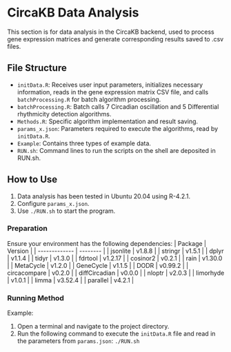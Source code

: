 # CircaKB Data Analysis

This section is for data analysis in the CircaKB backend, used to process gene expression matrices and generate corresponding results saved to .csv files.

## File Structure

- `initData.R`: Receives user input parameters, initializes necessary information, reads in the gene expression matrix CSV file, and calls `batchProcessing.R` for batch algorithm processing.
- `batchProcessing.R`: Batch calls 7 Circadian oscillation and 5 Differential rhythmicity detection algorithms.
- `Methods.R`: Specific algorithm implementation and result saving.
- `params_x.json`: Parameters required to execute the algorithms, read by `initData.R`.
- `Example`: Contains three types of example data.
- `RUN.sh`: Command lines to run the scripts on the shell are deposited in RUN.sh.

## How to Use
1. Data analysis has been tested in Ubuntu 20.04 using R-4.2.1.
2. Configure `params_x.json`.
3. Use `./RUN.sh` to start the program.

### Preparation

Ensure your environment has the following dependencies:
| Package       | Version  |
| ------------- | -------- |
| jsonlite      | v1.8.8   |
| stringr       | v1.5.1   |
| dplyr         | v1.1.4   |
| tidyr         | v1.3.0   |
| fdrtool       | v1.2.17  |
| cosinor2      | v0.2.1   |
| rain          | v1.30.0  |
| MetaCycle     | v1.2.0   |
| GeneCycle     | v1.1.5   |
| DODR          | v0.99.2  |
| circacompare  | v0.2.0   |
| diffCircadian | v0.0.0   |
| nloptr        | v2.0.3   |
| limorhyde     | v1.0.1   |
| limma         | v3.52.4  |
| parallel      | v4.2.1   |

### Running Method

Example:
1. Open a terminal and navigate to the project directory.
2. Run the following command to execute the `initData.R` file and read in the parameters from `params.json`: `./RUN.sh`
